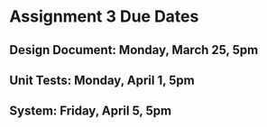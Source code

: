 # Assignment 3 Due Dates

## Design Document: Monday, March 25, 5pm
## Unit Tests: Monday, April 1, 5pm
## System: Friday, April 5, 5pm
